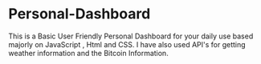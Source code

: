 # Personal-Dashboard
This is a Basic User Friendly Personal Dashboard for your daily use based majorly on JavaScript , Html and CSS. I have also used API's for getting weather information and the Bitcoin Information.
